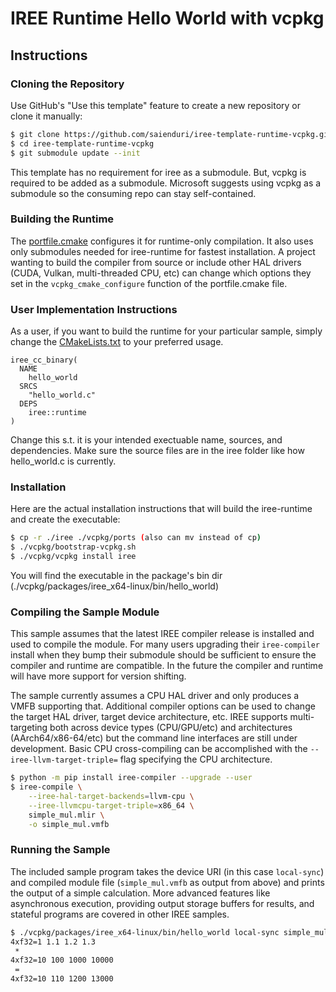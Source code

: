 # IREE Runtime Hello World with vcpkg

## Instructions

### Cloning the Repository

Use GitHub's "Use this template" feature to create a new repository or clone it
manually:

```sh
$ git clone https://github.com/saienduri/iree-template-runtime-vcpkg.git
$ cd iree-template-runtime-vcpkg
$ git submodule update --init
```

This template has no requirement for iree as a submodule. But, vcpkg is required to
be added as a submodule. Microsoft suggests using vcpkg as a submodule so the consuming 
repo can stay self-contained.

### Building the Runtime

The [portfile.cmake](./iree/portfile.cmake) configures it for runtime-only compilation.
It also uses only submodules needed for iree-runtime for fastest installation.
A project wanting to build the compiler from source or include other HAL drivers 
(CUDA, Vulkan, multi-threaded CPU, etc) can change which options they set 
in the `vcpkg_cmake_configure` function of the portfile.cmake file.

### User Implementation Instructions

As a user, if you want to build the runtime for your particular sample, simply
change the [CMakeLists.txt](./iree/CMakeLists.txt) to your preferred usage.

```
iree_cc_binary(
  NAME
    hello_world
  SRCS
    "hello_world.c"
  DEPS
    iree::runtime
)
```

Change this s.t. it is your intended exectuable name, sources, and dependencies.
Make sure the source files are in the iree folder like how hello_world.c is currently.

### Installation

Here are the actual installation instructions that will build the iree-runtime and
create the executable:

```sh
$ cp -r ./iree ./vcpkg/ports (also can mv instead of cp)
$ ./vcpkg/bootstrap-vcpkg.sh
$ ./vcpkg/vcpkg install iree
```

You will find the executable in the package's bin dir 
(./vcpkg/packages/iree_x64-linux/bin/hello_world)

### Compiling the Sample Module

This sample assumes that the latest IREE compiler release is installed and used
to compile the module. For many users upgrading their `iree-compiler` install
when they bump their submodule should be sufficient to ensure the compiler and
runtime are compatible. In the future the compiler and runtime will have more
support for version shifting.

The sample currently assumes a CPU HAL driver and only produces a VMFB
supporting that. Additional compiler options can be used to change the target
HAL driver, target device architecture, etc. IREE supports multi-targeting both
across device types (CPU/GPU/etc) and architectures (AArch64/x86-64/etc) but the
command line interfaces are still under development. Basic CPU cross-compiling
can be accomplished with the `--iree-llvm-target-triple=` flag specifying the
CPU architecture.

```sh
$ python -m pip install iree-compiler --upgrade --user
$ iree-compile \
    --iree-hal-target-backends=llvm-cpu \
    --iree-llvmcpu-target-triple=x86_64 \
    simple_mul.mlir \
    -o simple_mul.vmfb
```

### Running the Sample

The included sample program takes the device URI (in this case `local-sync`) and
compiled module file (`simple_mul.vmfb` as output from above) and prints the
output of a simple calculation. More advanced features like asynchronous
execution, providing output storage buffers for results, and stateful programs
are covered in other IREE samples.

```sh
$ ./vcpkg/packages/iree_x64-linux/bin/hello_world local-sync simple_mul.vmfb
4xf32=1 1.1 1.2 1.3
 *
4xf32=10 100 1000 10000
 =
4xf32=10 110 1200 13000
```
